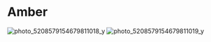 # Amber
![photo_5208579154679811018_y](https://github.com/Team01110/Amber/assets/109131845/79e7ee8a-851f-4dca-b709-3f995e31a3f9)
![photo_5208579154679811019_y](https://github.com/Team01110/Amber/assets/109131845/83433bae-a6d1-4c0c-93a4-9f43a226e960)


